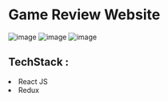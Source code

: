 # Game Review Website
![image](https://user-images.githubusercontent.com/78805153/193038558-4a996407-d7d4-43e5-85f3-14e1df47805c.png)
![image](https://user-images.githubusercontent.com/78805153/193038600-bc7d8fdc-bc6f-4023-b369-190e2e7a2427.png)
![image](https://user-images.githubusercontent.com/78805153/193038671-5bf8f9e3-301c-481d-a0e9-357c57e93704.png)


## TechStack : 

<li> React JS </li>

<li> Redux </li>




